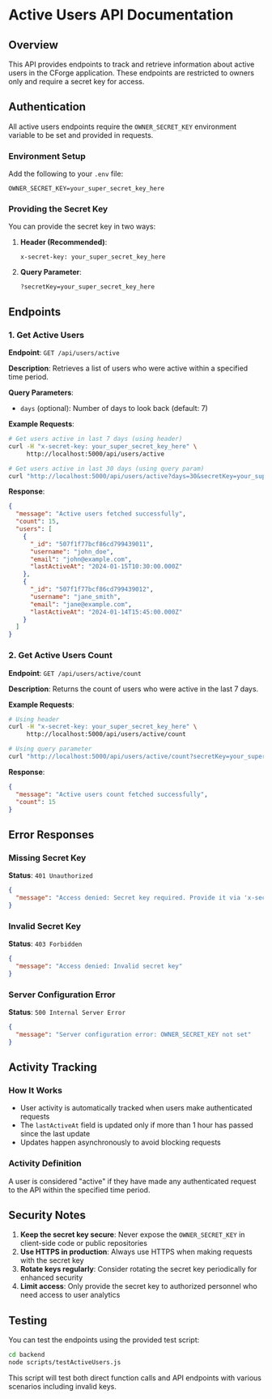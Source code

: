 # Active Users API Documentation

## Overview
This API provides endpoints to track and retrieve information about active users in the CForge application. These endpoints are restricted to owners only and require a secret key for access.

## Authentication
All active users endpoints require the `OWNER_SECRET_KEY` environment variable to be set and provided in requests.

### Environment Setup
Add the following to your `.env` file:
```
OWNER_SECRET_KEY=your_super_secret_key_here
```

### Providing the Secret Key
You can provide the secret key in two ways:

1. **Header (Recommended)**:
   ```
   x-secret-key: your_super_secret_key_here
   ```

2. **Query Parameter**:
   ```
   ?secretKey=your_super_secret_key_here
   ```

## Endpoints

### 1. Get Active Users

**Endpoint**: `GET /api/users/active`

**Description**: Retrieves a list of users who were active within a specified time period.

**Query Parameters**:
- `days` (optional): Number of days to look back (default: 7)

**Example Requests**:
```bash
# Get users active in last 7 days (using header)
curl -H "x-secret-key: your_super_secret_key_here" \
     http://localhost:5000/api/users/active

# Get users active in last 30 days (using query param)
curl "http://localhost:5000/api/users/active?days=30&secretKey=your_super_secret_key_here"
```

**Response**:
```json
{
  "message": "Active users fetched successfully",
  "count": 15,
  "users": [
    {
      "_id": "507f1f77bcf86cd799439011",
      "username": "john_doe",
      "email": "john@example.com",
      "lastActiveAt": "2024-01-15T10:30:00.000Z"
    },
    {
      "_id": "507f1f77bcf86cd799439012",
      "username": "jane_smith",
      "email": "jane@example.com",
      "lastActiveAt": "2024-01-14T15:45:00.000Z"
    }
  ]
}
```

### 2. Get Active Users Count

**Endpoint**: `GET /api/users/active/count`

**Description**: Returns the count of users who were active in the last 7 days.

**Example Requests**:
```bash
# Using header
curl -H "x-secret-key: your_super_secret_key_here" \
     http://localhost:5000/api/users/active/count

# Using query parameter
curl "http://localhost:5000/api/users/active/count?secretKey=your_super_secret_key_here"
```

**Response**:
```json
{
  "message": "Active users count fetched successfully",
  "count": 15
}
```

## Error Responses

### Missing Secret Key
**Status**: `401 Unauthorized`
```json
{
  "message": "Access denied: Secret key required. Provide it via 'x-secret-key' header or 'secretKey' query parameter"
}
```

### Invalid Secret Key
**Status**: `403 Forbidden`
```json
{
  "message": "Access denied: Invalid secret key"
}
```

### Server Configuration Error
**Status**: `500 Internal Server Error`
```json
{
  "message": "Server configuration error: OWNER_SECRET_KEY not set"
}
```

## Activity Tracking

### How It Works
- User activity is automatically tracked when users make authenticated requests
- The `lastActiveAt` field is updated only if more than 1 hour has passed since the last update
- Updates happen asynchronously to avoid blocking requests

### Activity Definition
A user is considered "active" if they have made any authenticated request to the API within the specified time period.

## Security Notes

1. **Keep the secret key secure**: Never expose the `OWNER_SECRET_KEY` in client-side code or public repositories
2. **Use HTTPS in production**: Always use HTTPS when making requests with the secret key
3. **Rotate keys regularly**: Consider rotating the secret key periodically for enhanced security
4. **Limit access**: Only provide the secret key to authorized personnel who need access to user analytics

## Testing

You can test the endpoints using the provided test script:
```bash
cd backend
node scripts/testActiveUsers.js
```

This script will test both direct function calls and API endpoints with various scenarios including invalid keys.